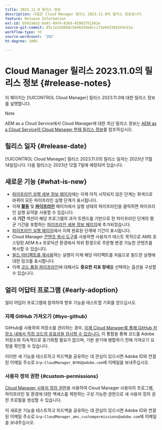 ```yaml
---
title: 2023.11.0 릴리스 정보
description: 다음은 Cloud Manager 릴리스 2023.11.0의 릴리스 정보입니다.
feature: Release Information
exl-id: b542a0a3-be91-4974-816d-45983751562e
source-git-commit: 85c1e22609dc5646d3de0ccc71e9423d4243e13a
workflow-type: ht
source-wordcount: '392'
ht-degree: 100%

---
```


# Cloud Manager 릴리스 2023.11.0의 릴리스 정보 {#release-notes}

이 페이지는 [!UICONTROL Cloud Manager] 릴리스 2023.11.0에 대한 릴리스 정보를 설명합니다.

>[!NOTE]
>
>AEM as a Cloud Service에서 Cloud Manager에 대한 최신 릴리스 정보는 [AEM as a Cloud Service의 Cloud Manager 현재 릴리스 정보](https://experienceleague.adobe.com/docs/experience-manager-cloud-service/content/implementing/using-cloud-manager/release-notes-cloud-manager/release-notes-cm-current.html)를 참조하십시오.

## 릴리스 일자 {#release-date}

[!UICONTROL Cloud Manager] 릴리스 2023.11.0의 릴리스 일자는 2023년 11월 14일입니다. 다음 릴리스는 2023년 12월 7일에 예정되어 있습니다.

## 새로운 기능 {#what-is-new}

* [파이프라인 실행 세부 정보 페이지](/help/using/managing-pipelines.md#view-details)에는 이제 아직 시작되지 않은 단계는 회색으로 바뀌어 모든 파이프라인 실행 단계가 표시됩니다.
* 이제 **[활동](/help/using/managing-pipelines.md#activity)** 및 **[파이프라인](/help/using/managing-pipelines.md#pipelines)** 페이지에서 실행 상태의 파이프라인을 클릭하면 파이프라인 실행 요약을 사용할 수 있습니다.
* 새 **기간** 섹션이 해당 프로그램의 과거 트렌드를 기반으로 한 파이프라인 단계의 평균 기간을 포함하는 [파이프라인 세부 정보 페이지](/help/using/managing-pipelines.md#view-details)에 추가되었습니다.
* [파이프라인 실행 페이지](/help/using/managing-pipelines.md#activity-window)에서 이제 완료된 단계에 기간이 표시됩니다.
* Cloud Manager [콘텐츠 복사 도구](/help/using/content-copy.md)를 사용하면 사용자가 테스트 목적으로 AMS 호스팅된 AEM 6.x 프로덕션 환경에서 하위 환경으로 주문형 변경 가능한 콘텐츠를 복사할 수 있습니다.
* [빌드 아티팩트를 재사용](/help/getting-started/project-setup.md#build-artifact-reuse)하는 실행이 이제 해당 아티팩트를 처음으로 빌드한 실행에 대한 링크를 표시합니다.
* 이제 [코드 품질 파이프라인](/help/using/non-production-pipelines.md)에 대해서도 **중요한 지표 장애**&#x200B;를 선택하는 옵션을 구성할 수 있습니다.

## 얼리 어답터 프로그램 {#early-adoption}

얼리 어답터 프로그램에 참여하여 향후 기능을 테스트할 기회를 얻으십시오.

### 자체 GitHub 가져오기 {#byo-github}

GitHub를 사용하여 저장소를 관리하는 경우, [이제 Cloud Manager를 통해 GitHub 저장소 내에서 직접 코드의 유효성을 검사할 수 있습니다.](/help/managing-code/private-repositories.md) 이 통합을 통해 코드를 Adobe 저장소와 지속적으로 동기화할 필요가 없으며, 기본 분기에 병합하기 전에 가져오기 요청을 확인할 수 있습니다.

이러한 새 기능을 테스트하고 피드백을 공유하는 데 관심이 있으시면 Adobe ID와 연결된 이메일 주소로 `Grp-CloudManager_BYOG@adobe.com`에 이메일을 보내주십시오.

### 사용자 정의 권한 {#custom-permissions}

[Cloud Manager 사용자 정의 권한](/help/using/custom-permissions.md)을 사용하여 Cloud Manager 사용자의 프로그램, 파이프라인 및 환경에 대한 액세스를 제한하는 구성 가능한 권한으로 새 사용자 정의 권한 프로필을 생성할 수 있습니다.

이 새로운 기능을 테스트하고 피드백을 공유하는 데 관심이 있으시면 Adobe ID와 연결된 이메일 주소로 `Grp-CloudManager_ams_custompermissions@adobe.com`에 이메일을 보내주십시오.
